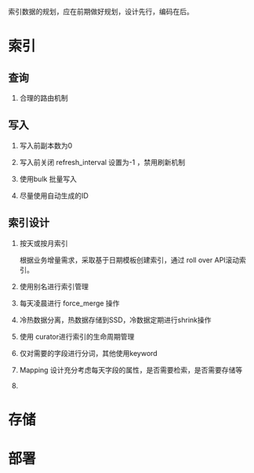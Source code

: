 索引数据的规划，应在前期做好规划，设计先行，编码在后。

# 索引

## 查询

1. 合理的路由机制

## 写入

1. 写入前副本数为0

2. 写入前关闭 refresh_interval 设置为-1 ，禁用刷新机制

3. 使用bulk 批量写入

4. 尽量使用自动生成的ID

   

## 索引设计

1. 按天或按月索引

   根据业务增量需求，采取基于日期模板创建索引，通过 roll over API滚动索引。

2. 使用别名进行索引管理

3. 每天凌晨进行 force_merge 操作

4. 冷热数据分离，热数据存储到SSD，冷数据定期进行shrink操作

5. 使用 curator进行索引的生命周期管理

6. 仅对需要的字段进行分词，其他使用keyword

7. Mapping 设计充分考虑每天字段的属性，是否需要检索，是否需要存储等

8. 

# 存储

# 部署